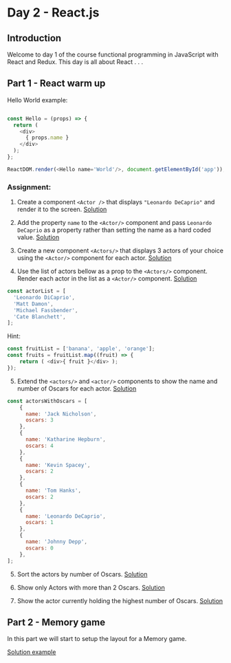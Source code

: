 # Day 2 - React.js

## Introduction

Welcome to day 1 of the course functional programming in JavaScript with React and Redux. This day is all about React . . .

## Part 1 - React warm up

Hello World example:
```javascript

const Hello = (props) => {
  return (
    <div>
      { props.name }
    </div>
  );
};

ReactDOM.render(<Hello name='World'/>, document.getElementById('app'));
```
### Assignment:
1. Create a component `<Actor />` that displays `"Leonardo DeCaprio"` and render it to the screen.
[Solution](http://jsbin.com/sojejoz/5/edit?html,js,output)

2. Add the property `name` to the `<Actor/>` component and pass `Leonardo DeCaprio` as a property rather than setting the name as a hard coded value.
[Solution](http://jsbin.com/sojejoz/6/edit?js,output)

3. Create a new component `<Actors/>` that displays 3 actors of your choice using the `<Actor/>` component for each actor.
[Solution](http://jsbin.com/sojejoz/12/edit?js,output)

4. Use the list of actors bellow as a prop to the `<Actors/>` component. Render each actor in the list as a `<Actor/>` component. [Solution](http://jsbin.com/sojejoz/15/edit?js,output)
```javascript
const actorList = [
  'Leonardo DiCaprio',
  'Matt Damon',
  'Michael Fassbender',
  'Cate Blanchett',
];
```
Hint:
```javascript
const fruitList = ['banana', 'apple', 'orange'];
const fruits = fruitList.map((fruit) => {
    return ( <div>{ fruit }</div> );
});
```

5. Extend the `<actors/>` and `<actor/>` components to show the name and number of Oscars for each actor. [Solution](http://jsbin.com/sojejoz/24/edit?js,output)
```javascript
const actorsWithOscars = [
    {
      name: 'Jack Nicholson',
      oscars: 3
    },
    {
      name: 'Katharine Hepburn',
      oscars: 4
    },
    {
      name: 'Kevin Spacey',
      oscars: 2
    },
    {
      name: 'Tom Hanks',
      oscars: 2
    },
    {
      name: 'Leonardo DeCaprio',
      oscars: 1
    },
    {
      name: 'Johnny Depp',
      oscars: 0
    },
];
```
5. Sort the actors by number of Oscars. [Solution](http://jsbin.com/sojejoz/29/edit?js,output)

6. Show only Actors with more than 2 Oscars. [Solution](http://jsbin.com/sojejoz/34/edit?js,output)

7. Show the actor currently holding the highest number of Oscars. [Solution](http://jsbin.com/sojejoz/42/edit?js,console,output)

## Part 2 - Memory game
In this part we will start to setup the layout for a Memory game.

[Solution example](http://jsbin.com/yetiqok/179/edit?css,js,output)

